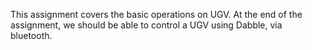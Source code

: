 This assignment covers the basic operations on UGV. At the end of the assignment, we should be able to control a UGV using Dabble, via bluetooth.
